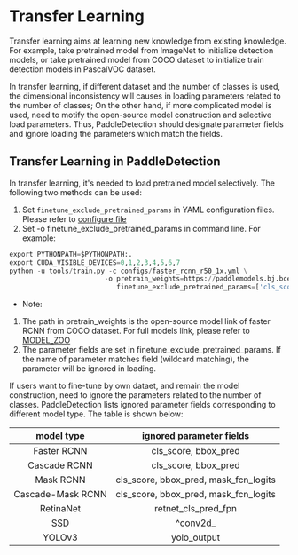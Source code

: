 # Transfer Learning

Transfer learning aims at learning new knowledge from existing knowledge. For example, take pretrained model from ImageNet to initialize detection models, or take pretrained model from COCO dataset to initialize train detection models in PascalVOC dataset.

In transfer learning, if different dataset and the number of classes is used, the dimensional inconsistency will causes in loading parameters related to the number of classes; On the other hand, if more complicated model is used, need to motify the open-source model construction and selective load parameters. Thus, PaddleDetection should designate parameter fields and ignore loading the parameters which match the fields.

## Transfer Learning in PaddleDetection

In transfer learning, it's needed to load pretrained model selectively. The following two methods can be used:

1. Set `finetune_exclude_pretrained_params` in YAML configuration files. Please refer to [configure file](../configs/yolov3_mobilenet_v1_fruit.yml#L15)
2. Set -o finetune_exclude_pretrained_params in command line. For example:

```python
export PYTHONPATH=$PYTHONPATH:.
export CUDA_VISIBLE_DEVICES=0,1,2,3,4,5,6,7
python -u tools/train.py -c configs/faster_rcnn_r50_1x.yml \
                        -o pretrain_weights=https://paddlemodels.bj.bcebos.com/object_detection/faster_rcnn_r50_1x.tar \
                           finetune_exclude_pretrained_params=['cls_score','bbox_pred']
```

* Note:

1. The path in pretrain\_weights is the open-source model link of faster RCNN from COCO dataset. For full models link, please refer to [MODEL_ZOO](MODEL_ZOO.md)
2. The parameter fields are set in finetune\_exclude\_pretrained\_params. If the name of parameter matches field (wildcard matching), the parameter will be ignored in loading.

If users want to fine-tune by own dataet, and remain the model construction, need to ignore the parameters related to the number of classes. PaddleDetection lists ignored parameter fields corresponding to different model type. The table is shown below: </br>

|      model type    |         ignored parameter fields          |
| :----------------: | :---------------------------------------: |
|     Faster RCNN    |          cls\_score, bbox\_pred           |
|     Cascade RCNN   |          cls\_score, bbox\_pred           |
|       Mask RCNN    | cls\_score, bbox\_pred, mask\_fcn\_logits |
|  Cascade-Mask RCNN | cls\_score, bbox\_pred, mask\_fcn\_logits |
|      RetinaNet     |           retnet\_cls\_pred\_fpn          |
|        SSD         |                ^conv2d\_                  |
|       YOLOv3       |              yolo\_output                 |
